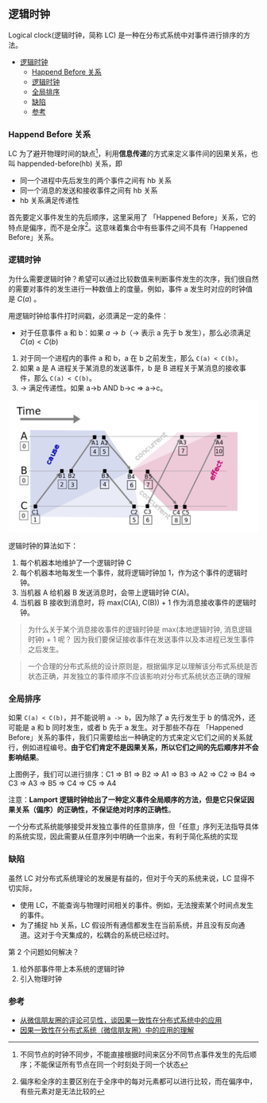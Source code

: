 ## 逻辑时钟

Logical clock(逻辑时钟，简称 LC) 是一种在分布式系统中对事件进行排序的方法。

<!-- TOC -->

- [逻辑时钟](#%E9%80%BB%E8%BE%91%E6%97%B6%E9%92%9F)
    - [Happend Before 关系](#happend-before-%E5%85%B3%E7%B3%BB)
    - [逻辑时钟](#%E9%80%BB%E8%BE%91%E6%97%B6%E9%92%9F)
    - [全局排序](#%E5%85%A8%E5%B1%80%E6%8E%92%E5%BA%8F)
    - [缺陷](#%E7%BC%BA%E9%99%B7)
    - [参考](#%E5%8F%82%E8%80%83)

<!-- /TOC -->


### Happend Before 关系

LC 为了避开物理时间的缺点[^1]，利用**信息传递**的方式来定义事件间的因果关系，也叫 happended-before(hb) 关系，即

- 同一个进程中先后发生的两个事件之间有 hb 关系
- 同一个消息的发送和接收事件之间有 hb 关系
- hb 关系满足传递性

首先要定义事件发生的先后顺序，这里采用了 「Happened Before」关系，它的特点是偏序，而不是全序[^2]。这意味着集合中有些事件之间不具有「Happened Before」关系。

### 逻辑时钟

为什么需要逻辑时钟？希望可以通过比较数值来判断事件发生的次序，我们很自然的需要对事件的发生进行一种数值上的度量。例如，事件 a 发生时对应的时钟值是 $C(a)$ 。

用逻辑时钟给事件打时间戳，必须满足一定的条件：

- 对于任意事件 a 和 b：如果 $a \to b$（-> 表示 a 先于 b 发生），那么必须满足 $C(a) < C(b)$

1. 对于同一个进程内的事件 a 和 b，a 在 b 之前发生，那么 `C(a) < C(b)`。
2. 如果 a 是 A 进程关于某消息的发送事件，b 是 B 进程关于某消息的接收事件，那么 `C(a) < C(b)`。
3. -> 满足传递性。如果 a->b AND b->c => a->c。

![1690043729927-2023-07-23](https://raw.githubusercontent.com/YanQiu0207/image/main/1690043729927-2023-07-23.png)

逻辑时钟的算法如下：

1. 每个机器本地维护了一个逻辑时钟 C
2. 每个机器本地每发生一个事件，就将逻辑时钟加 1，作为这个事件的逻辑时钟。
3. 当机器 A 给机器 B 发送消息时，会带上逻辑时钟 C(A)。
4. 当机器 B 接收到消息时，将 max(C(A), C(B)) + 1 作为消息接收事件的逻辑时钟。

> 为什么关于某个消息接收事件的逻辑时钟是 max(本地逻辑时钟, 消息逻辑时钟) + 1 呢？
> 因为我们要保证接收事件在发送事件以及本进程已发生事件之后发生。

> 一个合理的分布式系统的设计原则是，根据偏序足以理解该分布式系统是否状态正确，并发独立的事件顺序不应该影响对分布式系统状态正确的理解

### 全局排序

如果 `C(a) < C(b)`，并不能说明 `a -> b`，因为除了 a 先行发生于 b 的情况外，还可能是 a 和 b 同时发生，或者 b 先于 a 发生。对于那些不存在 「Happened Before」关系的事件，我们只需要给出一种确定的方式来定义它们之间的关系就行，例如进程编号。**由于它们肯定不是因果关系，所以它们之间的先后顺序并不会影响结果**。

上图例子，我们可以进行排序：C1 => B1 => B2 => A1 => B3 => A2 => C2 => B4 => C3 => A3 => B5 => C4 => C5 => A4

注意：**Lamport 逻辑时钟给出了一种定义事件全局顺序的方法，但是它只保证因果关系（偏序）的正确性，不保证绝对时序的正确性**。

一个分布式系统能够接受并发独立事件的任意排序，但「任意」序列无法指导具体的系统实现，因此需要从任意序列中明确一个出来，有利于简化系统的实现

### 缺陷

虽然 LC 对分布式系统理论的发展是有益的，但对于今天的系统来说，LC 显得不切实际，

* 使用 LC，不能查询与物理时间相关的事件。例如，无法搜索某个时间点发生的事件。
* 为了捕捉 hb 关系，LC 假设所有通信都发生在当前系统，并且没有反向通道。这对于今天集成的，松耦合的系统已经过时。 

第 2 个问题如何解决？

1. 给外部事件带上本系统的逻辑时钟
2. 引入物理时钟

### 参考

- [从微信朋友圈的评论可见性，谈因果一致性在分布式系统中的应用](https://www.cnblogs.com/king0101/p/11908305.html)
- [因果一致性在分布式系统（微信朋友圈）中的应用的理解](https://blog.csdn.net/qq_41775852/article/details/114398738)

[^1]: 不同节点的时钟不同步，不能直接根据时间来区分不同节点事件发生的先后顺序；不能保证所有节点在同一个时刻处于同一个状态
[^2]: 偏序和全序的主要区别在于全序中的每对元素都可以进行比较，而在偏序中，有些元素对是无法比较的